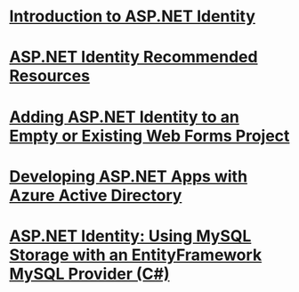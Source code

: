 # [Introduction to ASP.NET Identity](introduction-to-aspnet-identity.md)
# [ASP.NET Identity Recommended Resources](aspnet-identity-recommended-resources.md)
# [Adding ASP.NET Identity to an Empty or Existing Web Forms Project](adding-aspnet-identity-to-an-empty-or-existing-web-forms-project.md)
# [Developing ASP.NET Apps with Azure Active Directory](developing-aspnet-apps-with-windows-azure-active-directory.md)
# [ASP.NET Identity: Using MySQL Storage with an EntityFramework MySQL Provider (C#)](aspnet-identity-using-mysql-storage-with-an-entityframework-mysql-provider.md)
